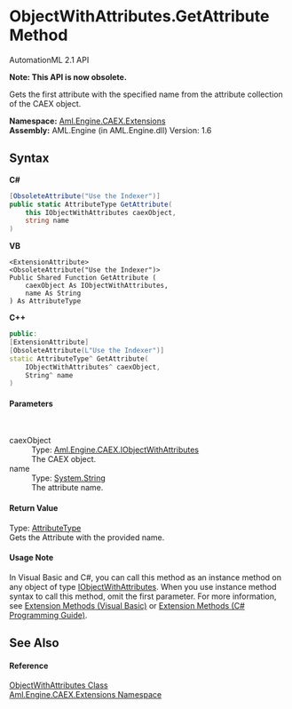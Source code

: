 # ObjectWithAttributes.GetAttribute Method 
AutomationML 2.1 API 

**Note: This API is now obsolete.**

Gets the first attribute with the specified name from the attribute collection of the CAEX object.

**Namespace:**&nbsp;<a href="N_Aml_Engine_CAEX_Extensions">Aml.Engine.CAEX.Extensions</a><br />**Assembly:**&nbsp;AML.Engine (in AML.Engine.dll) Version: 1.6

## Syntax

**C#**<br />
``` C#
[ObsoleteAttribute("Use the Indexer")]
public static AttributeType GetAttribute(
	this IObjectWithAttributes caexObject,
	string name
)
```

**VB**<br />
``` VB
<ExtensionAttribute>
<ObsoleteAttribute("Use the Indexer")>
Public Shared Function GetAttribute ( 
	caexObject As IObjectWithAttributes,
	name As String
) As AttributeType
```

**C++**<br />
``` C++
public:
[ExtensionAttribute]
[ObsoleteAttribute(L"Use the Indexer")]
static AttributeType^ GetAttribute(
	IObjectWithAttributes^ caexObject, 
	String^ name
)
```


#### Parameters
&nbsp;<dl><dt>caexObject</dt><dd>Type: <a href="T_Aml_Engine_CAEX_IObjectWithAttributes">Aml.Engine.CAEX.IObjectWithAttributes</a><br />The CAEX object.</dd><dt>name</dt><dd>Type: <a href="https://docs.microsoft.com/dotnet/api/system.string" target="_parent" rel="noopener noreferrer">System.String</a><br />The attribute name.</dd></dl>

#### Return Value
Type: <a href="T_Aml_Engine_CAEX_AttributeType">AttributeType</a><br />Gets the Attribute with the provided name.

#### Usage Note
In Visual Basic and C#, you can call this method as an instance method on any object of type <a href="T_Aml_Engine_CAEX_IObjectWithAttributes">IObjectWithAttributes</a>. When you use instance method syntax to call this method, omit the first parameter. For more information, see <a href="https://docs.microsoft.com/dotnet/visual-basic/programming-guide/language-features/procedures/extension-methods" target="_blank" rel="noopener noreferrer">Extension Methods (Visual Basic)</a> or <a href="https://docs.microsoft.com/dotnet/csharp/programming-guide/classes-and-structs/extension-methods" target="_blank" rel="noopener noreferrer">Extension Methods (C# Programming Guide)</a>.

## See Also


#### Reference
<a href="T_Aml_Engine_CAEX_Extensions_ObjectWithAttributes">ObjectWithAttributes Class</a><br /><a href="N_Aml_Engine_CAEX_Extensions">Aml.Engine.CAEX.Extensions Namespace</a><br />